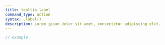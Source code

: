 ```yaml
---
title: tooltip.label
command_type: action
syntax: .label()
description: Lorem ipsum dolor sit amet, consectetur adipiscing elit.
---
```


```javascript
// example
```